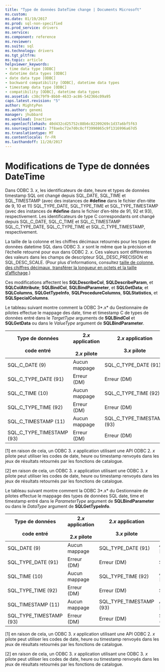 ```yaml
---
title: "Type de données DateTime change | Documents Microsoft"
ms.custom: 
ms.date: 01/19/2017
ms.prod: sql-non-specified
ms.prod_service: drivers
ms.service: 
ms.component: reference
ms.reviewer: 
ms.suite: sql
ms.technology: drivers
ms.tgt_pltfrm: 
ms.topic: article
helpviewer_keywords:
- time data type [ODBC]
- datetime data types [ODBC]
- date data type [ODBC]
- backward compatibility [ODBC], datetime data types
- timestamp data type [ODBC]
- compatibility [ODBC], datetime data types
ms.assetid: c38c79f9-8bb0-4633-ac86-542366c09a95
caps.latest.revision: "5"
author: MightyPen
ms.author: genemi
manager: jhubbard
ms.workload: Inactive
ms.openlocfilehash: 40d432cd25752c88b6c82209269c1d37a6bf5f63
ms.sourcegitcommit: 7f8aebc72e7d0c8cff3990865c9f1316996a67d5
ms.translationtype: MT
ms.contentlocale: fr-FR
ms.lasthandoff: 11/20/2017
---
```

# <a name="datetime-data-type-changes"></a>Modifications de Type de données DateTime
Dans ODBC 3. *x*, les identificateurs de date, heure et types de données timestamp SQL ont changé depuis SQL_DATE, SQL_TIME et SQL_TIMESTAMP (avec des instances de **#define** dans le fichier d’en-tête de 9, 10 et 11) SQL_TYPE_DATE, SQL_TYPE_TIME et SQL_TYPE_TIMESTAMP (avec des instances de **#define** dans le fichier d’en-tête de 91, 92 et 93), respectivement. Les identificateurs de type C correspondants ont changé depuis SQL_C_DATE, SQL_C_TIME et SQL_C_TIMESTAMP SQL_C_TYPE_DATE, SQL_C_TYPE_TIME et SQL_C_TYPE_TIMESTAMP, respectivement.  
  
 La taille de la colonne et les chiffres décimaux retournés pour les types de données datetime SQL dans ODBC 3. *x* sont le même que la précision et l’échelle retourné pour eux dans ODBC 2. *x*. Ces valeurs sont différentes des valeurs dans les champs de descripteur SQL_DESC_PRECISION et SQL_DESC_SCALE. (Pour plus d’informations, consultez [taille de colonne, des chiffres décimaux, transférer la longueur en octets et la taille d’affichage](../../../odbc/reference/appendixes/column-size-decimal-digits-transfer-octet-length-and-display-size.md).)  
  
 Ces modifications affectent les **SQLDescribeCol**, **SQLDescribeParam**, et **SQLColAttribute**; **SQLBindCol**, **SQLBindParameter**, et **SQLGetData**; et **SQLColumns**, **SQLGetTypeInfo**, **SQLProcedureColumns**, **SQLStatistics**, et **SQLSpecialColumns**.  
  
 Le tableau suivant montre comment la ODBC 3*.x* du Gestionnaire de pilotes effectue le mappage des date, time et timestamp C de types de données entré dans le *TargetType* arguments de **SQLBindCol** et **SQLGetData** ou dans le *ValueType* argument de **SQLBindParameter**.  
  
|Type de données<br /><br /> code entré|2.*x* application<br /><br /> 2.*x* pilote|2.*x* application<br /><br /> 3.*x* pilote|3.*x* application<br /><br /> 2.*x* pilote|3.*x* application<br /><br /> 3.*x* pilote|  
|--------------------------------|-----------------------------------|-----------------------------------|-----------------------------------|-----------------------------------|  
|SQL_C_DATE (9)|Aucun mappage|SQL_C_TYPE_DATE (91)|Aucun mappage [1]|SQL_C_TYPE_DATE (91)|  
|SQL_C_TYPE_DATE (91)|Erreur (DM)|Erreur (DM)|SQL_C_DATE (9)|Aucun mappage [2]|  
|SQL_C_TIME (10)|Aucun mappage|SQL_C_TYPE_TIME (92)|Aucun mappage [1]|SQL_C_TYPE_TIME (92)|  
|SQL_C_TYPE_TIME (92)|Erreur (DM)|Erreur (DM)|SQL_C_TIME (10)|Aucun mappage [2]|  
|SQL_C_TIMESTAMP (11)|Aucun mappage|SQL_C_TYPE_TIMESTAMP (93)|Aucun mappage [1]|SQL_C_TYPE_TIMESTAMP (93)|  
|SQL_C_TYPE_TIMESTAMP (93)|Erreur (DM)|Erreur (DM)|SQL_C_TIMESTAMP (11)|Aucun mappage [2]|  
  
 [1] en raison de cela, un ODBC 3. *x* application utilisant une API ODBC 2. *x* pilote peut utiliser les codes de date, heure ou timestamp renvoyés dans les jeux de résultats retournés par les fonctions de catalogue.  
  
 [2] en raison de cela, un ODBC 3. *x* application utilisant une ODBC 3. *x* pilote peut utiliser les codes de date, heure ou timestamp renvoyés dans les jeux de résultats retournés par les fonctions de catalogue.  
  
 Le tableau suivant montre comment la ODBC 3*.x* du Gestionnaire de pilotes effectue le mappage des types de données SQL date, time et timestamp entré dans le *ParameterType* argument de **SQLBindParameter** ou dans le *DataType* argument de **SQLGetTypeInfo**.  
  
|Type de données<br /><br /> code entré|2.*x* application<br /><br /> 2.*x* pilote|2.*x* application<br /><br /> 3.*x* pilote|3.*x* application<br /><br /> 2.*x* pilote|3.*x* application<br /><br /> 3.*x* pilote|  
|--------------------------------|-----------------------------------|-----------------------------------|-----------------------------------|-----------------------------------|  
|SQL_DATE (9)|Aucun mappage|SQL_TYPE_DATE (91)|Aucun mappage [1]|SQL_TYPE_DATE (91)|  
|SQL_TYPE_DATE (91)|Erreur (DM)|Erreur (DM)|SQL_DATE (9)|Aucun mappage [2]|  
|SQL_TIME (10)|Aucun mappage|SQL_TYPE_TIME (92)|Aucun mappage [1]|SQL_TYPE_TIME (92)|  
|SQL_TYPE_TIME (92)|Erreur (DM)|Erreur (DM)|SQL_TIME (10)|Aucun mappage [2]|  
|SQL_TIMESTAMP (11)|Aucun mappage|SQL_TYPE_TIMESTAMP (93)|Aucun mappage [1]|SQL_TYPE_TIMESTAMP (93)|  
|SQL_TYPE_TIMESTAMP (93)|Erreur (DM)|Erreur (DM)|SQL_TIMESTAMP (11)|Aucun mappage [2]|  
  
 [1] en raison de cela, un ODBC 3. *x* application utilisant une API ODBC 2. *x* pilote peut utiliser les codes de date, heure ou timestamp renvoyés dans les jeux de résultats retournés par les fonctions de catalogue.  
  
 [2] en raison de cela, un ODBC 3. *x* application utilisant une ODBC 3. *x* pilote peut utiliser les codes de date, heure ou timestamp renvoyés dans les jeux de résultats retournés par les fonctions de catalogue.
